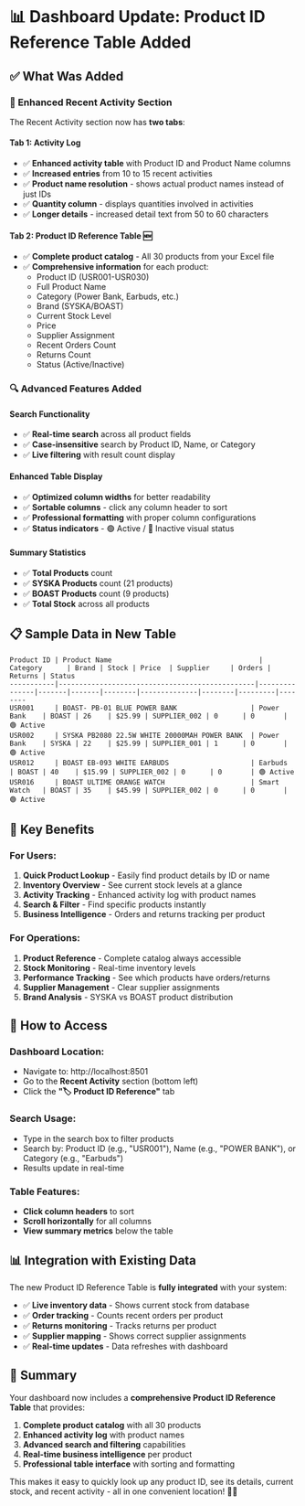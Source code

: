 # 📊 Dashboard Update: Product ID Reference Table Added

## ✅ What Was Added

### 🔄 Enhanced Recent Activity Section
The Recent Activity section now has **two tabs**:

#### **Tab 1: Activity Log** 
- ✅ **Enhanced activity table** with Product ID and Product Name columns
- ✅ **Increased entries** from 10 to 15 recent activities
- ✅ **Product name resolution** - shows actual product names instead of just IDs
- ✅ **Quantity column** - displays quantities involved in activities
- ✅ **Longer details** - increased detail text from 50 to 60 characters

#### **Tab 2: Product ID Reference Table** 🆕
- ✅ **Complete product catalog** - All 30 products from your Excel file
- ✅ **Comprehensive information** for each product:
  - Product ID (USR001-USR030)
  - Full Product Name
  - Category (Power Bank, Earbuds, etc.)
  - Brand (SYSKA/BOAST)
  - Current Stock Level
  - Price
  - Supplier Assignment
  - Recent Orders Count
  - Returns Count
  - Status (Active/Inactive)

### 🔍 Advanced Features Added

#### **Search Functionality**
- ✅ **Real-time search** across all product fields
- ✅ **Case-insensitive** search by Product ID, Name, or Category
- ✅ **Live filtering** with result count display

#### **Enhanced Table Display**
- ✅ **Optimized column widths** for better readability
- ✅ **Sortable columns** - click any column header to sort
- ✅ **Professional formatting** with proper column configurations
- ✅ **Status indicators** - 🟢 Active / 🔴 Inactive visual status

#### **Summary Statistics**
- ✅ **Total Products** count
- ✅ **SYSKA Products** count (21 products)
- ✅ **BOAST Products** count (9 products)  
- ✅ **Total Stock** across all products

## 📋 Sample Data in New Table

```
Product ID | Product Name                                    | Category      | Brand | Stock | Price  | Supplier     | Orders | Returns | Status
-----------|------------------------------------------------|---------------|-------|-------|--------|--------------|--------|---------|--------
USR001     | BOAST- PB-01 BLUE POWER BANK                  | Power Bank    | BOAST | 26    | $25.99 | SUPPLIER_002 | 0      | 0       | 🟢 Active
USR002     | SYSKA PB2080 22.5W WHITE 20000MAH POWER BANK  | Power Bank    | SYSKA | 22    | $25.99 | SUPPLIER_001 | 1      | 0       | 🟢 Active
USR012     | BOAST EB-093 WHITE EARBUDS                    | Earbuds       | BOAST | 40    | $15.99 | SUPPLIER_002 | 0      | 0       | 🟢 Active
USR016     | BOAST ULTIME ORANGE WATCH                     | Smart Watch   | BOAST | 35    | $45.99 | SUPPLIER_002 | 0      | 0       | 🟢 Active
```

## 🎯 Key Benefits

### **For Users:**
1. **Quick Product Lookup** - Easily find product details by ID or name
2. **Inventory Overview** - See current stock levels at a glance
3. **Activity Tracking** - Enhanced activity log with product names
4. **Search & Filter** - Find specific products instantly
5. **Business Intelligence** - Orders and returns tracking per product

### **For Operations:**
1. **Product Reference** - Complete catalog always accessible
2. **Stock Monitoring** - Real-time inventory levels
3. **Performance Tracking** - See which products have orders/returns
4. **Supplier Management** - Clear supplier assignments
5. **Brand Analysis** - SYSKA vs BOAST product distribution

## 🚀 How to Access

### **Dashboard Location:**
- Navigate to: http://localhost:8501
- Go to the **Recent Activity** section (bottom left)
- Click the **"🏷️ Product ID Reference"** tab

### **Search Usage:**
- Type in the search box to filter products
- Search by: Product ID (e.g., "USR001"), Name (e.g., "POWER BANK"), or Category (e.g., "Earbuds")
- Results update in real-time

### **Table Features:**
- **Click column headers** to sort
- **Scroll horizontally** for all columns
- **View summary metrics** below the table

## 📊 Integration with Existing Data

The new Product ID Reference Table is **fully integrated** with your system:

- ✅ **Live inventory data** - Shows current stock from database
- ✅ **Order tracking** - Counts recent orders per product
- ✅ **Returns monitoring** - Tracks returns per product
- ✅ **Supplier mapping** - Shows correct supplier assignments
- ✅ **Real-time updates** - Data refreshes with dashboard

## 🎉 Summary

Your dashboard now includes a **comprehensive Product ID Reference Table** that provides:

1. **Complete product catalog** with all 30 products
2. **Enhanced activity log** with product names
3. **Advanced search and filtering** capabilities
4. **Real-time business intelligence** per product
5. **Professional table interface** with sorting and formatting

This makes it easy to quickly look up any product ID, see its details, current stock, and recent activity - all in one convenient location! 🚀✨